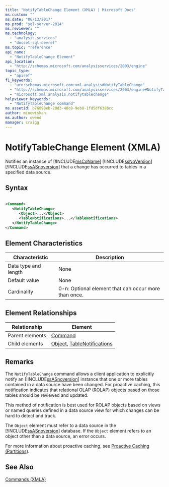 ```yaml
---
title: "NotifyTableChange Element (XMLA) | Microsoft Docs"
ms.custom: ""
ms.date: "06/13/2017"
ms.prod: "sql-server-2014"
ms.reviewer: ""
ms.technology: 
  - "analysis-services"
  - "docset-sql-devref"
ms.topic: "reference"
api_name: 
  - "NotifyTableChange Element"
api_location: 
  - "http://schemas.microsoft.com/analysisservices/2003/engine"
topic_type: 
  - "apiref"
f1_keywords: 
  - "urn:schemas-microsoft-com:xml-analysis#NotifyTableChange"
  - "http://schemas.microsoft.com/analysisservices/2003/engine#NotifyTableChange"
  - "microsoft.xml.analysis.notifytablechange"
helpviewer_keywords: 
  - "NotifyTableChange command"
ms.assetid: b76898eb-20d3-48c8-9eb8-1fd5df638bcc
author: minewiskan
ms.author: owend
manager: craigg
---
```

# NotifyTableChange Element (XMLA)
  Notifies an instance of [!INCLUDE[msCoName](../../../includes/msconame-md.md)] [!INCLUDE[ssNoVersion](../../../includes/ssnoversion-md.md)] [!INCLUDE[ssASnoversion](../../../includes/ssasnoversion-md.md)] that a change has occurred to tables in a specified data source.  
  
## Syntax  
  
```xml  
  
<Command>  
   <NotifyTableChange>  
      <Object>...</Object>  
      <TableNotifications>...</TableNotifications>  
   </NotifyTableChange>  
</Command>  
```  
  
## Element Characteristics  
  
|Characteristic|Description|  
|--------------------|-----------------|  
|Data type and length|None|  
|Default value|None|  
|Cardinality|0-n: Optional element that can occur more than once.|  
  
## Element Relationships  
  
|Relationship|Element|  
|------------------|-------------|  
|Parent elements|[Command](../xml-elements-properties/command-element-xmla.md)|  
|Child elements|[Object](../xml-elements-properties/object-element-xmla.md), [TableNotifications](../xml-elements-properties/tablenotifications-element-xmla.md)|  
  
## Remarks  
 The `NotifyTableChange` command allows a client application to explicitly notify an [!INCLUDE[ssASnoversion](../../../includes/ssasnoversion-md.md)] instance that one or more tables contained in a data source have been changed. For proactive caching, this notification indicates that relational OLAP (ROLAP) objects based on those tables should be reviewed and updated.  
  
 This method of notification is best used for ROLAP objects based on views or named queries defined in a data source view for which changes can be hard to detect and track.  
  
 The `Object` element must refer to a data source in the [!INCLUDE[ssASnoversion](../../../includes/ssasnoversion-md.md)] database. If the `Object` element refers to an object other than a data source, an error occurs.  
  
 For more information about proactive caching, see [Proactive Caching &#40;Partitions&#41;](../../multidimensional-models-olap-logical-cube-objects/partitions-proactive-caching.md).  
  
## See Also  
 [Commands &#40;XMLA&#41;](xml-elements-commands.md)  
  
  
